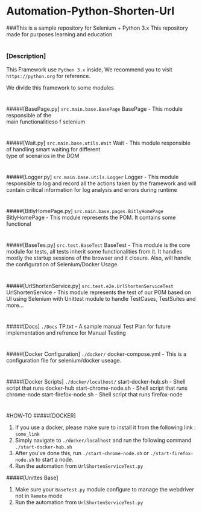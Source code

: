 # Automation-Python-Shorten-Url
###This is a sample repository for Selenium + Python 3.x
This repository made for purposes learning and education

#
### [Description]
This Framework use `Python 3.x` inside,
We recommend you to visit `https://python.org` for reference.

We divide this framework to some modules 

#
#####[BasePage.py] `src.main.base.BasePage`
    BasePage        -   This module responsible of the  
                        main functionalitieso f selenium  

#
#####[Wait.py] `src.main.base.utils.Wait`
    Wait            -   This module responsible of handling
                        smart waiting for different  
                        type of scenarios in the DOM

#                        
#####[Logger.py] `src.main.base.utils.Logger`
    Logger          -   This module responsible to 
                        log and record all the actions 
                        taken by the framework and will
                        contain critical information for
                        log analysis and errors during runtime 
                        
#
#####[BitlyHomePage.py] `src.main.base.pages.BitlyHomePage`
    BitlyHomePage   -   This module represents the
                        POM. It contains some functional

#
#####[BaseTes.py] `src.test.BaseTest`
    BaseTest        -   This module is the core module 
                        for tests, all tests inherit some
                        functionalities from it. It handles
                        mostly the startup sessions of the
                        browser and it closure.
                        Also, will handle the configuration of 
                        Selenium/Docker Usage.

#                        
#####[UrlShortenService.py] `src.test.e2e.UrlShortenServiceTest`
    UrlShortenService   -   This module represents the
                            test of our POM based on UI
                            using Selenium with Unittest
                            module to handle TestCases, 
                            TestSuites and more...

#
#####[Docs] `./Docs`
    TP.txt          -   A sample manual Test Plan
                        for future implementation 
                        and refrence for Manual Testing 

#
#####[Docker Configuration] `./docker/`
    docker-compose.yml  -  This is a configuration file
                           for selenium/docker useage.   

#
#####[Docker Scripts] `./docker/localhost/`
    start-docker-hub.sh     -   Shell script that runs docker-hub
    start-chrome-node.sh    -   Shell script that runs chrome-node 
    start-firefox-node.sh   -   Shell script that runs firefox-node

#
#HOW-TO
#####[DOCKER]
1. If you use a docker, please make sure to install it 
from the following link : `some_link`
2. Simply navigate to `./docker/localhost` and run the following command
`./start-docker-hub.sh` 
3. After you've done this, run `./start-chrome-node.sh` or `./start-firefox-node.sh`
to start a node.
4. Run the automation from `UrlShortenServiceTest.py`


#####[Unittes Base]
1. Make sure your `BaseTest.py` module configure
to manage the webdriver not in `Remote` mode
2. Run the automation from `UrlShortenServiceTest.py`
